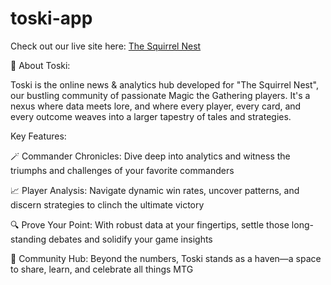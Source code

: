 # toski-app

Check out our live site here: [The Squirrel Nest](https://squirrelnest.io/ "Squirrel Nest Homepage")

🌟 About Toski:

Toski is the online news & analytics hub developed for "The Squirrel Nest", our bustling community of passionate Magic the Gathering players. It's a nexus where data meets lore, and where every player, every card, and every outcome weaves into a larger tapestry of tales and strategies.

Key Features:

🪄 Commander Chronicles: Dive deep into analytics and witness the triumphs and challenges of your favorite commanders

📈 Player Analysis: Navigate dynamic win rates, uncover patterns, and discern strategies to clinch the ultimate victory

🔍 Prove Your Point: With robust data at your fingertips, settle those long-standing debates and solidify your game insights

🎉 Community Hub: Beyond the numbers, Toski stands as a haven—a space to share, learn, and celebrate all things MTG
